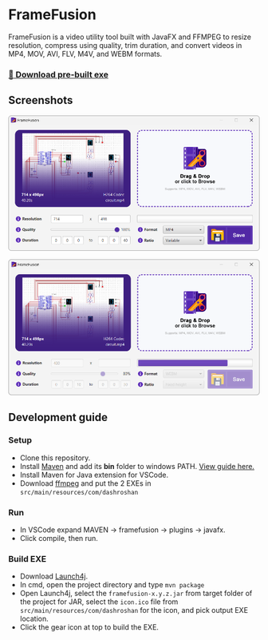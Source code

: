 # FrameFusion

FrameFusion is a video utility tool built with JavaFX and FFMPEG to resize resolution, compress using quality, trim duration, and convert videos in MP4, MOV, AVI, FLV, M4V, and WEBM formats.

### [🔗 Download pre-built exe](https://github.com/dashroshan/framefusion/releases/download/v1.0.0/FrameFusion.exe)

## Screenshots

![](/screenshot_1.png)

![](/screenshot_2.png)

## Development guide

### Setup

- Clone this repository.
- Install [Maven](https://maven.apache.org/download.cgi) and add its **bin** folder to windows PATH. [View guide here.](https://helpdeskgeek.com/windows-10/add-windows-path-environment-variable)
- Install Maven for Java extension for VSCode.
- Download [ffmpeg](https://github.com/dashroshan/framefusion/releases/download/v1.0.0/ffmpeg.zip) and put the 2 EXEs in `src/main/resources/com/dashroshan`

### Run

- In VSCode expand MAVEN →  framefusion →  plugins →  javafx.
- Click compile, then run.

### Build EXE

- Download [Launch4j](https://sourceforge.net/projects/launch4j/files/launch4j-3/3.50).
- In cmd, open the project directory and type `mvn package`
- Open Launch4j, select the `framefusion-x.y.z.jar` from target folder of the project for JAR, select the `icon.ico` file from `src/main/resources/com/dashroshan` for the icon, and pick output EXE location.
- Click the gear icon at top to build the EXE.